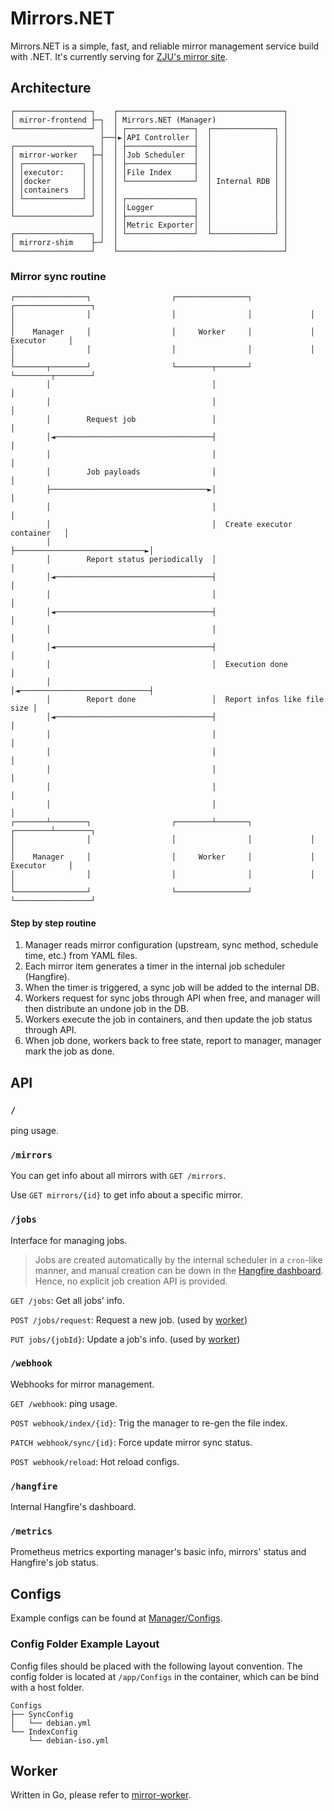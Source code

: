 # Mirrors.NET

Mirrors.NET is a simple, fast, and reliable mirror management service build with .NET. It's currently serving for [ZJU's mirror site](http://mirror.zju.edu.cn).

## Architecture

```text
┌─────────────────┐    ┌─────────────────────────────────────┐
│ mirror-frontend ├─┐  │ Mirrors.NET (Manager)               │
└─────────────────┘ │  │ ┌───────────────┐  ┌──────────────┐ │
                    ├──┤►│API Controller │  │              │ │
┌─────────────────┐ │  │ ├───────────────┤  │              │ │
│ mirror-worker   ├─┤  │ │Job Scheduler  │  │              │ │
│ ┌─────────────┐ │ │  │ ├───────────────┤  │              │ │
│ │executor:    │ │ │  │ │File Index     │  │              │ │
│ │docker       │ │ │  │ └───────────────┘  │ Internal RDB │ │
│ │containers   │ │ │  │                    │              │ │
│ └─────────────┘ │ │  │ ┌───────────────┐  │              │ │
│                 │ │  │ │Logger         │  │              │ │
└─────────────────┘ │  │ ├───────────────┤  │              │ │
                    │  │ │Metric Exporter│  │              │ │
┌─────────────────┐ │  │ └───────────────┘  └──────────────┘ │
│ mirrorz-shim    ├─┘  │                                     │
└─────────────────┘    └─────────────────────────────────────┘
```

### Mirror sync routine

```text
┌────────────────┐                  ┌────────────────┐             ┌─────────────────┐
│                │                  │                │             │                 │
│    Manager     │                  │     Worker     │             │    Executor     │
│                │                  │                │             │                 │
└───────┬────────┘                  └────────┬───────┘             └────────┬────────┘
        │                                    │                              │
        │                                    │                              │
        │        Request job                 │                              │
        │◄───────────────────────────────────┤                              │
        │                                    │                              │
        │        Job payloads                │                              │
        ├───────────────────────────────────►│                              │
        │                                    │                              │
        │                                    │  Create executor container   │
        │                                    ├─────────────────────────────►│
        │        Report status periodically  │                              │
        │◄───────────────────────────────────┤                              │
        │                                    │                              │
        │◄───────────────────────────────────┤                              │
        │                                    │                              │
        │◄───────────────────────────────────┤                              │
        │                                    │  Execution done              │
        │                                    │◄─────────────────────────────┤
        │        Report done                 │  Report infos like file size │
        │◄───────────────────────────────────┤                              │
        │                                    │                              │
        │                                    │                              │
        │                                    │                              │
        │                                    │                              │
        │                                    │                              │
┌───────┴────────┐                  ┌────────┴───────┐             ┌────────┴────────┐
│                │                  │                │             │                 │
│    Manager     │                  │     Worker     │             │    Executor     │
│                │                  │                │             │                 │
└────────────────┘                  └────────────────┘             └─────────────────┘
```

#### Step by step routine

1. Manager reads mirror configuration (upstream, sync method, schedule time, etc.) from YAML files.
2. Each mirror item generates a timer in the internal job scheduler (Hangfire).
3. When the timer is triggered, a sync job will be added to the internal DB.
4. Workers request for sync jobs through API when free, and manager will then distribute an undone job in the DB.
5. Workers execute the job in containers, and then update the job status through API.
6. When job done, workers back to free state, report to manager, manager mark the job as done.

## API

### `/`

ping usage.

### `/mirrors`

You can get info about all mirrors with `GET /mirrors`.

Use `GET mirrors/{id}` to get info about a specific mirror.

### `/jobs`

Interface for managing jobs.

> Jobs are created automatically by the internal scheduler in a `cron`-like manner, and manual creation can be down in the [Hangfire dashboard](#hangfire). Hence, no explicit job creation API is provided.

`GET /jobs`: Get all jobs' info.

`POST /jobs/request`: Request a new job. (used by [worker](#worker))

`PUT jobs/{jobId}`: Update a job's info. (used by [worker](#worker))

### `/webhook`

Webhooks for mirror management.

`GET /webhook`: ping usage.

`POST webhook/index/{id}`: Trig the manager to re-gen the file index.

`PATCH webhook/sync/{id}`: Force update mirror sync status.

`POST webhook/reload`: Hot reload configs.

### `/hangfire`

Internal Hangfire's dashboard.

### `/metrics`

Prometheus metrics exporting manager's basic info, mirrors' status and Hangfire's job status.

## Configs

Example configs can be found at [Manager/Configs](https://github.com/ZJUSCT/MirrorsDotNet/tree/main/Manager/Configs).

### Config Folder Example Layout

Config files should be placed with the following layout convention. The config folder is located at `/app/Configs` in the container, which can be bind with a host folder.

```text
Configs
├── SyncConfig
│   └── debian.yml
└── IndexConfig
    └── debian-iso.yml
```

## Worker

Written in Go, please refer to [mirror-worker](https://github.com/ZJUSCT/mirror-worker).
